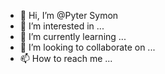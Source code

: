 - 👋 Hi, I’m @Pyter Symon
- 👀 I’m interested in ...
- 🌱 I’m currently learning ...
- 💞️ I’m looking to collaborate on ...
- 📫 How to reach me ...

<!---
Pyter Symon is a ✨ special ✨ repository because its `README.md` (this file) appears on your GitHub profile.
You can click the Preview link to take a look at your changes.
--->
